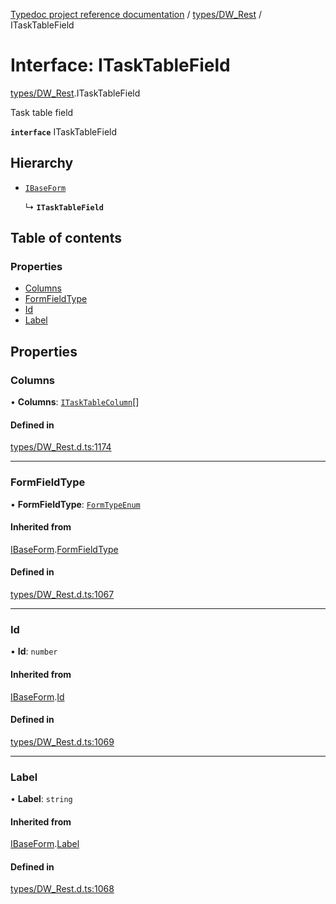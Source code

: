 [Typedoc project reference documentation](../README.md) / [types/DW_Rest](../modules/types_dw_rest.md) / ITaskTableField

# Interface: ITaskTableField

[types/DW_Rest](../modules/types_dw_rest.md).ITaskTableField

Task table field

**`interface`** ITaskTableField

## Hierarchy

- [`IBaseForm`](types_dw_rest.ibaseform.md)

  ↳ **`ITaskTableField`**

## Table of contents

### Properties

- [Columns](types_dw_rest.itasktablefield.md#columns)
- [FormFieldType](types_dw_rest.itasktablefield.md#formfieldtype)
- [Id](types_dw_rest.itasktablefield.md#id)
- [Label](types_dw_rest.itasktablefield.md#label)

## Properties

### Columns

• **Columns**: [`ITaskTableColumn`](types_dw_rest.itasktablecolumn.md)[]

#### Defined in

[types/DW_Rest.d.ts:1174](https://github.com/DocuWare/REST-Sample-TS/blob/beb3ada/src/types/DW_Rest.d.ts#L1174)

___

### FormFieldType

• **FormFieldType**: [`FormTypeEnum`](../enums/types_dw_rest.formtypeenum.md)

#### Inherited from

[IBaseForm](types_dw_rest.ibaseform.md).[FormFieldType](types_dw_rest.ibaseform.md#formfieldtype)

#### Defined in

[types/DW_Rest.d.ts:1067](https://github.com/DocuWare/REST-Sample-TS/blob/beb3ada/src/types/DW_Rest.d.ts#L1067)

___

### Id

• **Id**: `number`

#### Inherited from

[IBaseForm](types_dw_rest.ibaseform.md).[Id](types_dw_rest.ibaseform.md#id)

#### Defined in

[types/DW_Rest.d.ts:1069](https://github.com/DocuWare/REST-Sample-TS/blob/beb3ada/src/types/DW_Rest.d.ts#L1069)

___

### Label

• **Label**: `string`

#### Inherited from

[IBaseForm](types_dw_rest.ibaseform.md).[Label](types_dw_rest.ibaseform.md#label)

#### Defined in

[types/DW_Rest.d.ts:1068](https://github.com/DocuWare/REST-Sample-TS/blob/beb3ada/src/types/DW_Rest.d.ts#L1068)
